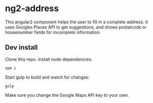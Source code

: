 # ng2-address #

This angular2 component helps the user to fill in a complete address. It uses Googles Places API to get suggestions, and shows postalcode or housenumber fields for incomplete information.

## Dev install ##

Clone this repo. Install node dependencies:
```
npm i
```
Start gulp to build and watch for changes:
```
gulp
```

Make sure you change the Google Maps API key to your own.
